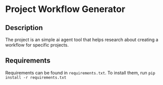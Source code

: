 # Project Workflow Generator

## Description
The project is an simple ai agent tool that helps research about creating a workflow for specific projects.

## Requirements
Requirements can be found in `requirements.txt`. To install them, run `pip install -r requirements.txt`